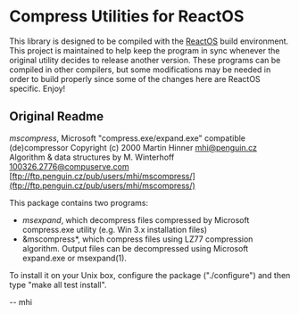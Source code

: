 # Compress Utilities for ReactOS #

This library is designed to be compiled with the [ReactOS](http://reactos.org/) build environment. This project is maintained to help keep the program in sync whenever the original utility decides to release another version. These programs can be compiled in other compilers, but some modifications may be needed in order to build properly since some of the changes here are ReactOS specific. Enjoy!

## Original Readme ##

*mscompress*, Microsoft "compress.exe/expand.exe" compatible (de)compressor
Copyright (c) 2000 Martin Hinner <mhi@penguin.cz>
Algorithm & data structures by M. Winterhoff <100326.2776@compuserve.com>
[ftp://ftp.penguin.cz/pub/users/mhi/mscompress/](ftp://ftp.penguin.cz/pub/users/mhi/mscompress/)

This package contains two programs:

- *msexpand*, which decompress files compressed by Microsoft compress.exe utility (e.g. Win 3.x installation files)
- &mscompress*, which compress files using LZ77 compression algorithm. Output files can be decompressed using Microsoft expand.exe or msexpand(1).

To install it on your Unix box, configure the package ("./configure") and then type "make all test install".

-- mhi
